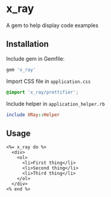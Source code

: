 # x_ray

A gem to help display code examples

## Installation

Include gem in Gemfile:

```ruby
gem 'x_ray'
```

Import CSS file in `application.css`

```css
@import 'x_ray/prettifier';
```

Include helper in `application_helper.rb`

```ruby
include XRay::Helper
```

## Usage

```erb
<%= x_ray do %>
  <div>
    <ol>
      <li>First thing</li>
      <li>Second thing</li>
      <li>Third thing</li>
    </ol>
  </div>
<% end %>
```
